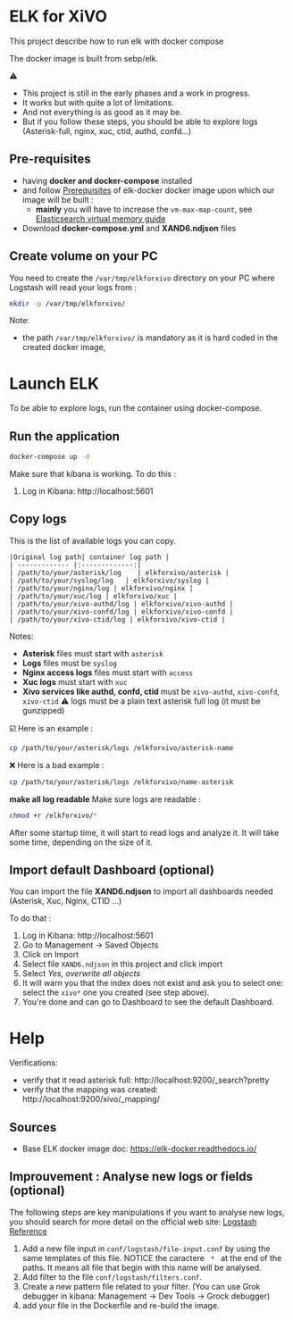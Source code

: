# ELK for XiVO

This project describe how to run elk with docker compose

The docker image is built from sebp/elk.

:warning:

- This project is still in the early phases and a work in progress.
- It works but with quite a lot of limitations. 
- And not everything is as good as it may be.
- But if you follow these steps, you should be able to explore logs (Asterisk-full, nginx, xuc, ctid, authd, confd...)


## Pre-requisites

- having **docker and docker-compose** installed
- and follow [Prerequisites](https://elk-docker.readthedocs.io/#prerequisites) of elk-docker docker image upon which our image will be built :
  - **mainly** you will have to increase the `vm-max-map-count`, see [Elasticsearch virtual memory guide](https://www.elastic.co/guide/en/elasticsearch/reference/5.0/vm-max-map-count.html#vm-max-map-count)
- Download **docker-compose.yml** and **XAND6.ndjson** files

## Create volume on your PC 

You need to create the `/var/tmp/elkforxivo` directory on your PC where Logstash will read your logs from :
```bash
mkdir -p /var/tmp/elkforxivo/
```

Note:
- the path `/var/tmp/elkforxivo/` is mandatory as it is hard coded in the created docker image,

# Launch ELK

To be able to explore logs, run the container using docker-compose.

## Run the application

```bash
docker-compose up -d
```

Make sure that kibana is working.
To do this :
1. Log in Kibana: http://localhost:5601

## Copy logs

This is the list of available logs you can copy.

	|Original log path| container log path |
	| ------------- |:-------------:| 
	| /path/to/your/asterisk/log    | elkforxivo/asterisk | 
	| /path/to/your/syslog/log   | elkforxivo/syslog | 
	| /path/to/your/nginx/log | elkforxivo/nginx | 
	| /path/to/your/xuc/log | elkforxivo/xuc | 
	| /path/to/your/xivo-authd/log | elkforxivo/xivo-authd | 
	| /path/to/your/xivo-confd/log | elkforxivo/xivo-confd | 
	| /path/to/your/xivo-ctid/log | elkforxivo/xivo-ctid | 


Notes:
- **Asterisk** files must start with `asterisk`
- **Logs** files must be `syslog`
- **Nginx access logs** files must start with `access`
- **Xuc logs** must start with `xuc`
- **Xivo services like authd, confd, ctid** must be `xivo-authd`, `xivo-confd`, `xivo-ctid`
:warning: logs must be a plain text asterisk full log (it must be gunzipped)

:ballot_box_with_check: Here is an example :
```bash
cp /path/to/your/asterisk/logs /elkforxivo/asterisk-name
```

:x: Here is a bad example :
```bash
cp /path/to/your/asterisk/logs /elkforxivo/name-asterisk
```

**make all log readable**
Make sure logs are readable :
```bash
chmod +r /elkforxivo/*
```
After some startup time, it will start to read logs
and analyze it.
It will take some time, depending on the size of it.

## Import default Dashboard (optional)

You can import the file **XAND6.ndjson** to import all dashboards needed (Asterisk, Xuc, Nginx, CTID ...)

To do that :
1. Log in Kibana: http://localhost:5601
1. Go to Management -> Saved Objects
1. Click on Import
1. Select file `XAND6.ndjson` in this project and click import
1. Select *Yes, overwrite all objects*
1. It will warn you that the index does not exist and ask you to select one: select the `xivo*` one you created (see step above).
1. You're done and can go to Dashboard to see the default Dashboard.


# Help

Verifications:
- verify that it read asterisk full: http://localhost:9200/_search?pretty
- verify that the mapping was created: http://localhost:9200/xivo/_mapping/

## Sources

- Base ELK docker image doc: https://elk-docker.readthedocs.io/

## Improuvement : Analyse new logs or fields (optional)

The following steps are key manipulations if you want to analyse new logs, you should search for more detail on the official web site: [Logstash Reference](https://www.elastic.co/guide/en/logstash/current/index.html)

1. Add a new file input in `conf/logstash/file-input.conf` by using the same templates of this file. NOTICE the caractere `  *  ` at the end of the paths. It means all file that begin with this name will be analysed.
1. Add filter to the file `conf/logstash/filters.conf`.
1. Create a new pattern file related to your filter. (You can use Grok debugger in kibana: Management -> Dev Tools -> Grock debugger)
1. add your file in the Dockerfile and re-build the image.


